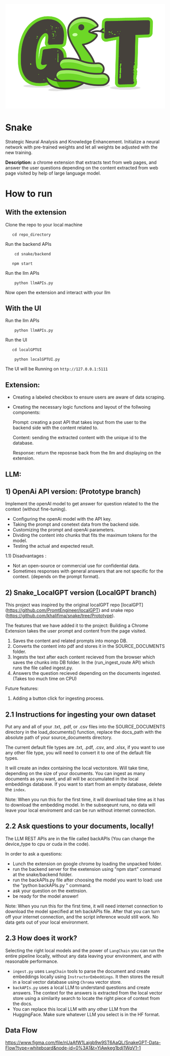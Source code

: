 ![Contribution guidelines for this project](snake/extension/images/snakegpt.png)
# Snake
Strategic Neural Analysis and Knowledge Enhancement. 
Initialize a neural network with pre-trained weights and let all weights be adjusted with the new training.

**Description:** 
a chrome extension that extracts text from web pages, and answer the user questions depending on the content extracted from web page visited by help of large language model.

# How to run 

## With the extension
Clone the repo to your local machine
```shell
   cd repo_directory
```

Run the backend APIs
```shell
    cd snake/backend
 ```

 ```shell
    npm start
  ```

Run the llm APIs
```shell
    python llmAPIs.py
```
Now open the extension and interact with your llm

## With the UI
Run the llm APIs
```shell
    python llmAPIs.py
```
Run the UI
```shell
   cd localGPTUI
```
```shell
    python localGPTUI.py
```
The UI will be Running on ```http://127.0.0.1:5111```

## Extension:

- Creating a labeled checkbox to ensure users are aware of data scraping.

- Creating the necessary logic functions and layout of the follwoing components:

  Prompt: creating a post API that takes input from the user to the backend side with the content related to.

  Content: sending the extracted content with the unique id to the database.

  Response: return the reposnse back from the llm and displaying on the extension. 


## LLM:

## 1) OpenAi API version: (Prototype branch)
Implement the openAI model to get answer for question related to the the context (without fine-tuning).
- Configuring the openAi model with the API key.
- Taking the prompt and conetext data from the backend side.
- Customizing the prompt and openAi parameters.
- Dividing the content into chunks that fits the maximum tokens for the model.
- Testing the actual and expected result.

1.1) Disadvantages : 
- Not an open-source or commercial use for confidential data.
- Sometimes responses with general answers that are not specific for the context. (depends on the prompt format).

## 2) Snake_LocalGPT version (LocalGPT branch)
This project was inspired by the original localGPT repo [localGPT] (https://github.com/PromtEngineer/localGPT) and snake repo (https://github.com/khalifima/snake/tree/Prototype).

The features that we have added it to the project:
Building a Chrome Extension takes the user prompt and content from the page visited.
1. Saves the content and related prompts into mongo DB.
2. Converts the content into pdf and stores it in the SOURCE_DOCUMENTS folder.
3. Ingests the text after each content recieved from the browser which saves the chunks into DB folder. In the (run_ingest_route API) which runs the file called ingest.py.
4. Answers the question recieved depending on the documents ingested. (Takes too much time on CPU) 



Future features:
1. Adding a button click for ingesting process.


## 2.1 Instructions for ingesting your own dataset

Put any and all of your .txt, .pdf, or .csv files into the SOURCE_DOCUMENTS directory
in the load_documents() function, replace the docs_path with the absolute path of your source_documents directory.

The current default file types are .txt, .pdf, .csv, and .xlsx, if you want to use any other file type, you will need to convert it to one of the default file types.

It will create an index containing the local vectorstore. Will take time, depending on the size of your documents.
You can ingest as many documents as you want, and all will be accumulated in the local embeddings database.
If you want to start from an empty database, delete the `index`.

Note: When you run this for the first time, it will download take time as it has to download the embedding model. In the subseqeunt runs, no data will leave your local enviroment and can be run without internet connection.


## 2.2 Ask questions to your documents, locally!
The LLM REST APIs are in the file called backAPIs (You can change the device_type to cpu or cuda in the code).

In order to ask a questions:

- Lunch the extension on google chrome by loading the unpacked folder.
- run the backend server for the exetension using "npm start" command at the snake/backend folder.
- run the backAPIs.py file after choosing the model you want to load: use the "python backAPIs.py " command.
- ask your question on the exetnsion.
- be ready for the model answer!



Note: When you run this for the first time, it will need internet connection to download the model specified at teh backAPIs file. After that you can turn off your internet connection, and the script inference would still work. No data gets out of your local environment.



## 2.3 How does it work?

Selecting the right local models and the power of `LangChain` you can run the entire pipeline locally, without any data leaving your environment, and with reasonable performance.

- `ingest.py` uses `LangChain` tools to parse the document and create embeddings locally using `InstructorEmbeddings`. It then stores the result in a local vector database using `Chroma` vector store.
- `backAPIs.py` uses a local LLM  to understand questions and create answers. The context for the answers is extracted from the local vector store using a similarity search to locate the right piece of context from the docs.
- You can replace this local LLM with any other LLM from the HuggingFace. Make sure whatever LLM you select is in the HF format.


## Data Flow
https://www.figma.com/file/nUaAfW1Laigb9w9ST6AaQL/SnakeGPT-Data-Flow?type=whiteboard&node-id=0%3A1&t=YiAwkeg1bdj1WqV1-1
